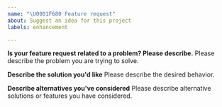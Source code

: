 ```yaml
---
name: "\U0001F680 Feature request"
about: Suggest an idea for this project
labels: enhancement

---
```


<!--
Thank you for contributing ideas to CEAuto!

Please fill in as much of the template below as you're able.
-->

**Is your feature request related to a problem? Please describe.**
Please describe the problem you are trying to solve.

**Describe the solution you'd like**
Please describe the desired behavior.

**Describe alternatives you've considered**
Please describe alternative solutions or features you have considered.

